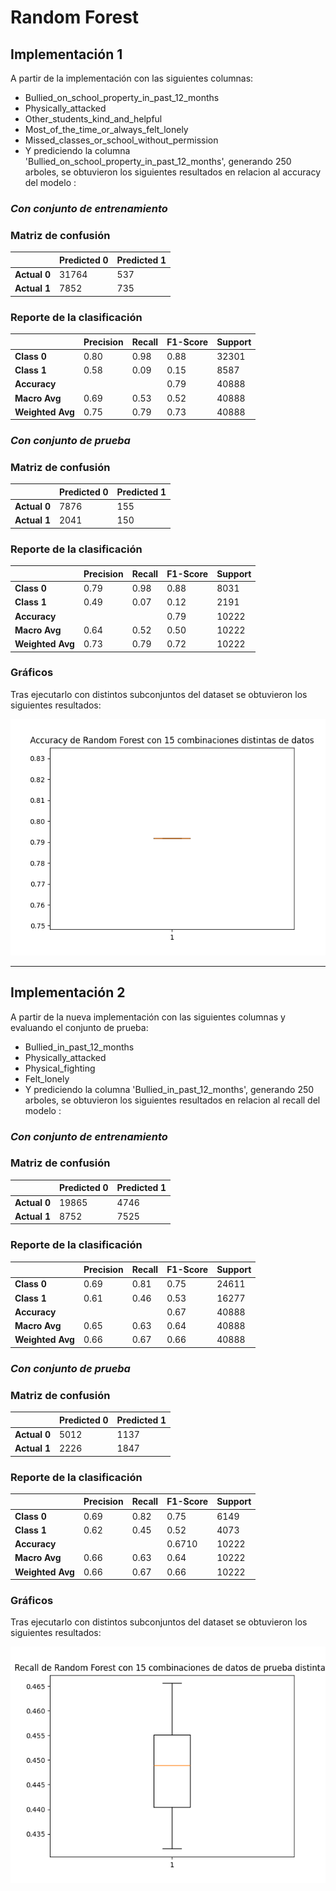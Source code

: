 # Random Forest

## Implementación 1

A partir de la implementación con las siguientes columnas:

- Bullied_on_school_property_in_past_12_months
- Physically_attacked
- Other_students_kind_and_helpful
- Most_of_the_time_or_always_felt_lonely
- Missed_classes_or_school_without_permission
- Y prediciendo la columna 'Bullied_on_school_property_in_past_12_months', generando 250 arboles, se obtuvieron los siguientes resultados en relacion al accuracy del modelo :

### **_Con conjunto de entrenamiento_**

### Matriz de confusión

|              | Predicted 0 | Predicted 1 |
| ------------ | ----------- | ----------- |
| **Actual 0** | 31764       | 537         |
| **Actual 1** | 7852        | 735         |

### Reporte de la clasificación

|                  | Precision | Recall | F1-Score | Support |
| ---------------- | --------- | ------ | -------- | ------- |
| **Class 0**      | 0.80      | 0.98   | 0.88     | 32301   |
| **Class 1**      | 0.58      | 0.09   | 0.15     | 8587    |
| **Accuracy**     |           |        | 0.79     | 40888   |
| **Macro Avg**    | 0.69      | 0.53   | 0.52     | 40888   |
| **Weighted Avg** | 0.75      | 0.79   | 0.73     | 40888   |

### **_Con conjunto de prueba_**

### Matriz de confusión

|              | Predicted 0 | Predicted 1 |
| ------------ | ----------- | ----------- |
| **Actual 0** | 7876        | 155         |
| **Actual 1** | 2041        | 150         |

### Reporte de la clasificación

|                  | Precision | Recall | F1-Score | Support |
| ---------------- | --------- | ------ | -------- | ------- |
| **Class 0**      | 0.79      | 0.98   | 0.88     | 8031    |
| **Class 1**      | 0.49      | 0.07   | 0.12     | 2191    |
| **Accuracy**     |           |        | 0.79     | 10222   |
| **Macro Avg**    | 0.64      | 0.52   | 0.50     | 10222   |
| **Weighted Avg** | 0.73      | 0.79   | 0.72     | 10222   |

### Gráficos

Tras ejecutarlo con distintos subconjuntos del dataset se obtuvieron los siguientes resultados:

![accuracy](./results/accuracy_rf.png)

---

## Implementación 2

A partir de la nueva implementación con las siguientes columnas y evaluando el conjunto de prueba:

- Bullied_in_past_12_months
- Physically_attacked
- Physical_fighting
- Felt_lonely
- Y prediciendo la columna 'Bullied_in_past_12_months', generando 250 arboles, se obtuvieron los siguientes resultados en relacion al recall del modelo :

### **_Con conjunto de entrenamiento_**

### Matriz de confusión

|              | Predicted 0 | Predicted 1 |
| ------------ | ----------- | ----------- |
| **Actual 0** | 19865       | 4746        |
| **Actual 1** | 8752        | 7525        |

### Reporte de la clasificación

|                  | Precision | Recall | F1-Score | Support |
| ---------------- | --------- | ------ | -------- | ------- |
| **Class 0**      | 0.69      | 0.81   | 0.75     | 24611   |
| **Class 1**      | 0.61      | 0.46   | 0.53     | 16277   |
| **Accuracy**     |           |        | 0.67     | 40888   |
| **Macro Avg**    | 0.65      | 0.63   | 0.64     | 40888   |
| **Weighted Avg** | 0.66      | 0.67   | 0.66     | 40888   |

### **_Con conjunto de prueba_**

### Matriz de confusión

|              | Predicted 0 | Predicted 1 |
| ------------ | ----------- | ----------- |
| **Actual 0** | 5012        | 1137        |
| **Actual 1** | 2226        | 1847        |

### Reporte de la clasificación

|                  | Precision | Recall | F1-Score | Support |
| ---------------- | --------- | ------ | -------- | ------- |
| **Class 0**      | 0.69      | 0.82   | 0.75     | 6149    |
| **Class 1**      | 0.62      | 0.45   | 0.52     | 4073    |
| **Accuracy**     |           |        | 0.6710   | 10222   |
| **Macro Avg**    | 0.66      | 0.63   | 0.64     | 10222   |
| **Weighted Avg** | 0.66      | 0.67   | 0.66     | 10222   |

### Gráficos

Tras ejecutarlo con distintos subconjuntos del dataset se obtuvieron los siguientes resultados:

![recall](./results/recall_rf.png)
